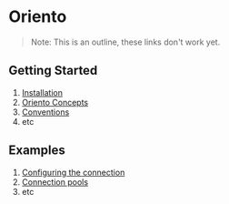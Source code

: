 # Oriento

> Note: This is an outline, these links don't work yet.

## Getting Started

1. [Installation](./installation.md)
2. [Oriento Concepts](./concepts.md)
3. [Conventions](./conventions.md)
3. etc

## Examples

1. [Configuring the connection](./examples/configure.js)
2. [Connection pools](./examples/connection-pool.js)
3. etc


